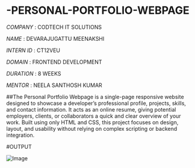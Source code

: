 # -PERSONAL-PORTFOLIO-WEBPAGE

*COMPANY* : CODTECH IT SOLUTIONS

*NAME* : DEVARAJUGATTU MEENAKSHI

*INTERN ID* : CT12VEU

*DOMAIN* : FRONTEND DEVELOPMENT

*DURATION* : 8 WEEKS

*MENTOR* : NEELA SANTHOSH KUMAR

##The Personal Portfolio Webpage is a single-page responsive website designed to showcase a developer’s professional profile, projects, skills, and contact information. It acts as an online resume, giving potential employers, clients, or collaborators a quick and clear overview of your work. Built using only HTML and CSS, this project focuses on design, layout, and usability without relying on complex scripting or backend integration.

#OUTPUT

![Image](https://github.com/user-attachments/assets/587c53b3-1c06-45da-a158-fb47cdb77fc9)

